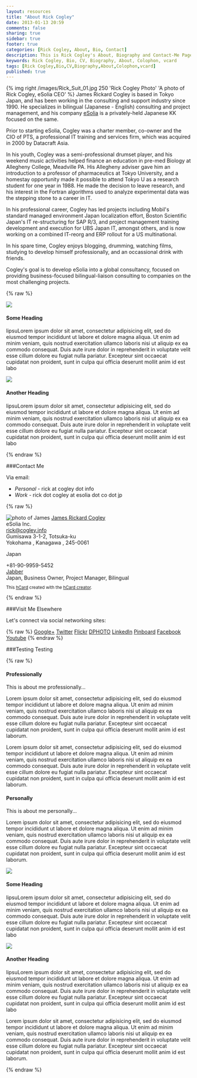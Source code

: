 ```yaml
---
layout: resources
title: "About Rick Cogley"
date: 2013-01-13 20:59
comments: false
sharing: true
sidebar: true
footer: true
categories: [Rick Cogley, About, Bio, Contact]
description: This is Rick Cogley's About, Biography and Contact-Me Page.
keywords: Rick Cogley, Bio, CV, Biography, About, Colophon, vcard
tags: [Rick Cogley,Bio,CV,Biography,About,Colophon,vcard]
published: true
---
```

{% img right /images/Rick_Suit_01.jpg 250 'Rick Cogley Photo' 'A photo of Rick Cogley, eSolia CEO' %} James Rickard Cogley is based in Tokyo Japan, and has been working in the consulting and support industry since 1990. He specializes in bilingual (Japanese - English) consulting and project management, and his company [eSolia](http://www.esolia.com) is a privately-held Japanese KK focused on the same.

Prior to starting eSolia, Cogley was a charter member, co-owner and the CIO of PTS, a professional IT training and services firm, which was acquired in 2000 by Datacraft Asia.

In his youth, Cogley was a semi-professional drumset player, and his weekend music activities helped finance an education in pre-med Biology at Allegheny College, Meadville PA. His Allegheny adviser gave him an introduction to a professor of pharmaceutics at Tokyo University, and a homestay opportunity made it possible to attend Tokyo U as a research student for one year in 1988. He made the decision to leave research, and his interest in the Fortran algorithms used to analyze experimental data was the stepping stone to a career in IT.

In his professional career, Cogley has led projects including Mobil's standard managed environment Japan localization effort, Boston Scientific Japan's IT re-structuring for SAP R/3, and project management training development and execution for UBS Japan IT, amongst others, and is now working on a combined IT-reorg and ERP rollout for a US multinational.

In his spare time, Cogley enjoys blogging, drumming, watching films, studying to develop himself professionally, and an occassional drink with friends.

Cogley's goal is to develop eSolia into a global consultancy, focused on providing business-focused bilingual-liaison consulting to companies on the most challenging projects.

{% raw %}
<div class="media">
  <a class="pull-left" href="#">
    <img class="media-object" src="/images/Laugh.png">
  </a>
  <div class="media-body">
    <h4 class="media-heading">Some Heading</h4>
	<p>lipsuLorem ipsum dolor sit amet, consectetur adipisicing elit, sed do eiusmod tempor incididunt ut labore et dolore magna aliqua. Ut enim ad minim veniam, quis nostrud exercitation ullamco laboris nisi ut aliquip ex ea commodo consequat. Duis aute irure dolor in reprehenderit in voluptate velit esse cillum dolore eu fugiat nulla pariatur. Excepteur sint occaecat cupidatat non proident, sunt in culpa qui officia deserunt mollit anim id est labo</p>
  </div>
  <a class="pull-left" href="#">
    <img class="media-object" src="/images/Cool.png">
  </a>
  <div class="media-body">
    <h4 class="media-heading">Another Heading</h4>
	<p>lipsuLorem ipsum dolor sit amet, consectetur adipisicing elit, sed do eiusmod tempor incididunt ut labore et dolore magna aliqua. Ut enim ad minim veniam, quis nostrud exercitation ullamco laboris nisi ut aliquip ex ea commodo consequat. Duis aute irure dolor in reprehenderit in voluptate velit esse cillum dolore eu fugiat nulla pariatur. Excepteur sint occaecat cupidatat non proident, sunt in culpa qui officia deserunt mollit anim id est labo</p>
  </div>
</div>
{% endraw %}

###Contact Me

Via email: 

* _Personal_ - rick at cogley dot info
* _Work_ - rick dot cogley at esolia dot co dot jp

{% raw %}
<div id="hcard-James-Rickard-Cogley" class="vcard">
  <img style="float:left; margin-right:4px" src="http://notes.cogley.info/images/Rick/Rick_Casual_100x100.JPG" alt="photo of James" class="photo"/>
 <a class="url fn n" href="http://rick.cogley.info">  <span class="given-name">James</span>
  <span class="additional-name">Rickard</span>
  <span class="family-name">Cogley</span>
</a>
 <div class="org">eSolia Inc.</div>
 <a class="email" href="mailto:rick@cogley.info">rick@cogley.info</a>
 <div class="adr">
  <div class="street-address">Gumisawa 3-1-2, Totsuka-ku</div>
  <span class="locality">Yokohama</span>
, 
  <span class="region">Kanagawa</span>
, 
  <span class="postal-code">245-0061</span>

  <span class="country-name">Japan</span>

 </div>
 <div class="tel">+81-90-9959-5452</div>
 <a class="url" href="xmpp:rick.cogley@gmail.com">Jabber</a>
<div><span class="category">Japan</span>, <span class="category">Business Owner</span>, <span class="category">Project Manager</span>, <span class="category">Bilingual</span></div><p style="font-size:smaller;">This <a href="http://microformats.org/wiki/hcard">hCard</a> created with the <a href="http://microformats.org/code/hcard/creator">hCard creator</a>.</p>
</div>
{% endraw %}

###Visit Me Elsewhere  

Let's connect via social networking sites: 

{% raw %}
<a class="btn btn-danger" href="https://plus.google.com/u/0/107046878530748803729/posts" target="_blank"><i class="icon-google-plus icon-large"></i> Google+</a>
<a class="btn btn-success" href="http://twitter.com/rickcogley" target="_blank"><i class="icon-twitter icon-large"></i> Twitter</a>
<a class="btn btn-inverse" href="http://www.flickr.com/photos/rickcogley/" target="_blank"><i class="icon-camera-retro icon-large"></i> Flickr</a>
<a class="btn btn-warning" href="http://rickcogley.dphoto.com" target="_blank"><i class="icon-th icon-large"></i> DPHOTO</a>
<a class="btn btn-info" href="http://www.linkedin.com/in/rickcogley" target="_blank"><i class="icon-linkedin-sign icon-large"></i> LinkedIn</a>
<a class="btn" href="https://pinboard.in/u:rickcogley" target="_blank"><i class="icon-pushpin icon-large"></i> Pinboard</a>
<a class="btn btn-primary" href="https://www.facebook.com/rickcogley" target="_blank"><i class="icon-facebook-sign icon-large"></i> Facebook</a>
<a class="btn btn-warning" href="http://www.youtube.com/user/rickcogley" target="_blank"><i class="icon-facetime-video icon-large"></i> Youtube</a>
{% endraw %}

###Testing Testing

{% raw %}
<div class="container-fluid">
  <div class="row-fluid">
    <div class="span2">
      <!--Sidebar content-->
      <h4>Professionally</h4>
      <p>This is about me professionally...</p>
    </div>
    <div class="span10">
      <!--Body content-->
      <p>Lorem ipsum dolor sit amet, consectetur adipisicing elit, sed do eiusmod tempor incididunt ut labore et dolore magna aliqua. Ut enim ad minim veniam, quis nostrud exercitation ullamco laboris nisi ut aliquip ex ea commodo consequat. Duis aute irure dolor in reprehenderit in voluptate velit esse cillum dolore eu fugiat nulla pariatur. Excepteur sint occaecat cupidatat non proident, sunt in culpa qui officia deserunt mollit anim id est laborum.</p>
       <p>Lorem ipsum dolor sit amet, consectetur adipisicing elit, sed do eiusmod tempor incididunt ut labore et dolore magna aliqua. Ut enim ad minim veniam, quis nostrud exercitation ullamco laboris nisi ut aliquip ex ea commodo consequat. Duis aute irure dolor in reprehenderit in voluptate velit esse cillum dolore eu fugiat nulla pariatur. Excepteur sint occaecat cupidatat non proident, sunt in culpa qui officia deserunt mollit anim id est laborum.</p>
    </div>
  </div>
  <div class="row-fluid">
    <div class="span2">
      <!--Sidebar content-->
      <h4>Personally</h4>
      <p>This is about me personally...</p>
    </div>
    <div class="span10">
      <!--Body content-->
      <p>Lorem ipsum dolor sit amet, consectetur adipisicing elit, sed do eiusmod tempor incididunt ut labore et dolore magna aliqua. Ut enim ad minim veniam, quis nostrud exercitation ullamco laboris nisi ut aliquip ex ea commodo consequat. Duis aute irure dolor in reprehenderit in voluptate velit esse cillum dolore eu fugiat nulla pariatur. Excepteur sint occaecat cupidatat non proident, sunt in culpa qui officia deserunt mollit anim id est laborum.</p>
      <div class="media">
  <a class="pull-left" href="#">
    <img class="media-object" src="/images/Rick/Rick_Casual_50x50.JPG">
  </a>
  <div class="media-body">
    <h4 class="media-heading">Some Heading</h4>
	<p>lipsuLorem ipsum dolor sit amet, consectetur adipisicing elit, sed do eiusmod tempor incididunt ut labore et dolore magna aliqua. Ut enim ad minim veniam, quis nostrud exercitation ullamco laboris nisi ut aliquip ex ea commodo consequat. Duis aute irure dolor in reprehenderit in voluptate velit esse cillum dolore eu fugiat nulla pariatur. Excepteur sint occaecat cupidatat non proident, sunt in culpa qui officia deserunt mollit anim id est labo</p>
  </div>
  <a class="pull-left" href="#">
    <img class="media-object" src="/images/Rick/Rick_Casual_50x50.JPG">
  </a>
  <div class="media-body">
    <h4 class="media-heading">Another Heading</h4>
	<p>lipsuLorem ipsum dolor sit amet, consectetur adipisicing elit, sed do eiusmod tempor incididunt ut labore et dolore magna aliqua. Ut enim ad minim veniam, quis nostrud exercitation ullamco laboris nisi ut aliquip ex ea commodo consequat. Duis aute irure dolor in reprehenderit in voluptate velit esse cillum dolore eu fugiat nulla pariatur. Excepteur sint occaecat cupidatat non proident, sunt in culpa qui officia deserunt mollit anim id est labo</p>
  </div>
</div>
       <p>Lorem ipsum dolor sit amet, consectetur adipisicing elit, sed do eiusmod tempor incididunt ut labore et dolore magna aliqua. Ut enim ad minim veniam, quis nostrud exercitation ullamco laboris nisi ut aliquip ex ea commodo consequat. Duis aute irure dolor in reprehenderit in voluptate velit esse cillum dolore eu fugiat nulla pariatur. Excepteur sint occaecat cupidatat non proident, sunt in culpa qui officia deserunt mollit anim id est laborum.</p>
    </div>
  </div>
</div>
{% endraw %}


